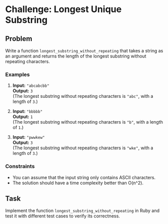 # Challenge: Longest Unique Substring

## Problem

Write a function `longest_substring_without_repeating` that takes a string as an argument and returns the length of the longest substring without repeating characters.

### Examples

1. **Input:** `"abcabcbb"`  
   **Output:** `3`  
   (The longest substring without repeating characters is `"abc"`, with a length of `3`.)

2. **Input:** `"bbbbb"`  
   **Output:** `1`  
   (The longest substring without repeating characters is `"b"`, with a length of `1`.)

3. **Input:** `"pwwkew"`  
   **Output:** `3`  
   (The longest substring without repeating characters is `"wke"`, with a length of `3`.)

### Constraints

- You can assume that the input string only contains ASCII characters.
- The solution should have a time complexity better than O(n^2).

## Task

Implement the function `longest_substring_without_repeating` in Ruby and test it with different test cases to verify its correctness.
